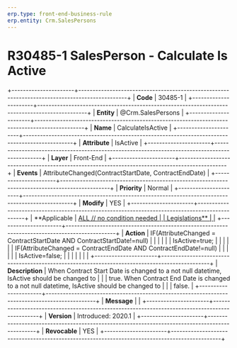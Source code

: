 ```yaml
---
erp.type: front-end-business-rule
erp.entity: Crm.SalesPersons
---
```


# R30485-1 SalesPerson - Calculate Is Active
+----------------------+-----------------------------------------------------------------------------------------------+
| **Code**             | 30485-1                                                                                       |
+----------------------+-----------------------------------------------------------------------------------------------+
| **Entity**           | @Crm.SalesPersons                                                                                   |
+----------------------+-----------------------------------------------------------------------------------------------+
| **Name**             | CalculateIsActive                                                                             |
+----------------------+-----------------------------------------------------------------------------------------------+
| **Attribute**        | IsActive                                                                                      |
+----------------------+-----------------------------------------------------------------------------------------------+
| **Layer**            | Front-End                                                                                     |
+----------------------+-----------------------------------------------------------------------------------------------+
| **Events**           | AttributeChanged(ContractStartDate, ContractEndDate)                                          |
+----------------------+-----------------------------------------------------------------------------------------------+
| **Priority**         | Normal                                                                                        |
+----------------------+-----------------------------------------------------------------------------------------------+
| **Modify**           | YES                                                                                           |
+----------------------+-----------------------------------------------------------------------------------------------+
| **Applicable         | [ALL // no condition needed                                                                   |
| Legislations**       | ](https://confluence.erp.net/display/techdoc/Country+Specific+Functionality)                  |
+----------------------+-----------------------------------------------------------------------------------------------+
| **Action**           | IF(AttributeChanged = ContractStartDate AND ContractStartDate!=null)                          |
|                      |                                                                                               |
|                      | IsActive=true;                                                                                |
|                      |                                                                                               |
|                      | IF(AttributeChanged = ContractEndDate AND ContractEndDate!=null)                              |
|                      |                                                                                               |
|                      | IsActive=false;                                                                               |
|                      |                                                                                               |
|                      |                                                                                               |
+----------------------+-----------------------------------------------------------------------------------------------+
| **Description**      | When Contract Start Date is changed to a not null datetime, IsActive should be changed to     |
|                      | true. When Contract End Date is changed to a not null datetime, IsActive should be changed to |
|                      | false.                                                                                        |
+----------------------+-----------------------------------------------------------------------------------------------+
| **Message**          |                                                                                               |
+----------------------+-----------------------------------------------------------------------------------------------+
| **Version**          | Introduced: 2020.1                                                                            |
+----------------------+-----------------------------------------------------------------------------------------------+
| **Revocable**        | YES                                                                                           |
+----------------------+-----------------------------------------------------------------------------------------------+

  

  

  
